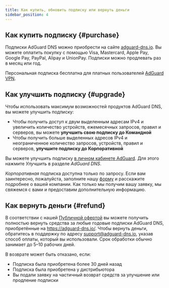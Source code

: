 ```yaml
---
title: Как купить, обновить подписку или вернуть деньги
sidebar_position: 4
---
```


## Как купить подписку {#purchase}

Подписки AdGuard DNS можно приобрести на сайте [adguard-dns.io](https://adguard-dns.io/license.html). Вы можете оплатить покупку с помощью Visa, Mastercard, Apple Pay, Google Pay, PayPal, Alipay и UnionPay. Подписки можно продлевать раз в месяц или год.

Персональная подписка бесплатна для платных пользователей [AdGuard VPN](https://adguard-vpn.com/welcome.html).

## Как улучшить подписку {#upgrade}

Чтобы использовать максимум возможностей продуктов AdGuard DNS, вы можете улучшить подписку:

- Чтобы получить доступ к двум выделенным адресам IPv4 и увеличить количество устройств, ежемесячных запросов, правил и серверов, вы можете **улучшить свою подписку до Командной**
- Чтобы получить больше выделенных адресов IPv4 и неограниченное количество запросов, устройств, правил и серверов, **улучшите подписку до Корпоративной**

Вы можете улучшить подписку [в личном кабинете AdGuard](https://my.adguard.com/account/licenses). Для этого нажмите _Улучшить_ в разделе _AdGuard DNS_.

_Корпоративная_ подписка доступна только по запросу. Если вам заинтересно, пожалуйста, заполните нашу [форму](https://surveys.adguard.com/dns_enterprise/form.html) и расскажите подробнее о вашей компании. Как только мы получим вашу заявку, мы свяжемся с вами и предоставим дополнительную информацию.

## Как вернуть деньги {#refund}

В соответствии с нашей [Публичной офертой](https://adguard-dns.io/terms-of-sale.html) вы можете получить полностью вернуть средства за любые годовые подписки AdGuard DNS, приобретённые на https://adguard-dns.io/. Чтобы вернуть деньги, обратитесь в поддержку по адресу support@adguard-dns.io, указав способ оплаты, который вы использовали. Срок обработки обычно занимает до 5–10 рабочих дней.

В возврате может быть отказано, если:

- Подписка была приобретена более 30 дней назад
- Подписка была приобретена у дистрибьютора
- Вы подали заявку на частичный возврат средств за улучшение или продление подписки
